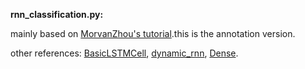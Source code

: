 **rnn_classification.py:** 

mainly based on [MorvanZhou's tutorial](https://github.com/MorvanZhou/Tensorflow-Tutorial/blob/master/tutorial-contents/402_RNN_classification.py).this is the annotation version.

other references:
[BasicLSTMCell](https://tensorflow.google.cn/api_docs/python/tf/contrib/rnn/BasicLSTMCell),
[dynamic_rnn](https://www.tensorflow.org/api_docs/python/tf/nn/dynamic_rnn),
[Dense](https://www.tensorflow.org/api_docs/python/tf/layers/Dense).
